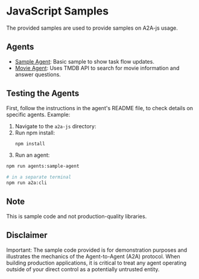 # JavaScript Samples

The provided samples are used to provide samples on A2A-js usage.

## Agents

- [Sample Agent](agents/sample-agent/README.md): Basic sample to show task flow updates.
- [Movie Agent](agents/movie-agent/README.md): Uses TMDB API to search for movie information and answer questions.

## Testing the Agents

First, follow the instructions in the agent's README file, to check details on specific agents. 
Example:

1. Navigate to the `a2a-js` directory:
2. Run npm install:
    ```bash
    npm install
    ```
3. Run an agent:
```bash
npm run agents:sample-agent

# in a separate terminal
npm run a2a:cli
```

## Note

This is sample code and not production-quality libraries.

## Disclaimer
Important: The sample code provided is for demonstration purposes and illustrates the
mechanics of the Agent-to-Agent (A2A) protocol. When building production applications,
it is critical to treat any agent operating outside of your direct control as a
potentially untrusted entity.